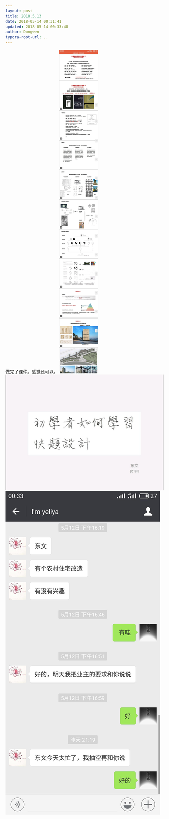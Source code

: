 ```yaml
---
layout: post
title: 2018.5.13
date: 2018-05-14 00:31:41
updated: 2018-05-14 00:33:48
author: Dongwen
typora-root-url: ..
---
```




做完了课件。感觉还可以。   ![](/img/in-post/p50604104.jpg)
![](/img/in-post/p50604105.jpg)
![](/img/in-post/p50604145.jpg)
